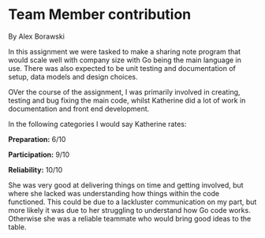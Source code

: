 # Team Member contribution

By Alex Borawski

In this assignment we were tasked to make a sharing note program that would scale well with company size with Go being the main language in use. There was also expected to be unit testing and documentation of setup, data models and design choices.

OVer the course of the assignment, I was primarily involved in creating, testing and bug fixing the main code, whilst Katherine did a lot of work in documentation and front end development.

In the following categories I would say Katherine rates:

**Preparation:** 6/10

**Participation:** 9/10

**Reliability:** 10/10

She was very good at delivering things on time and getting involved, but where she lacked was understanding how things within the code functioned. This could be due to a lackluster communication on my part, but more likely it was due to her struggling to understand how Go code works. Otherwise she was a reliable teammate who would bring good ideas to the table.